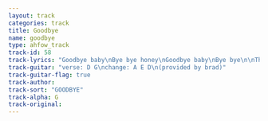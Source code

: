 ```yaml
---
layout: track
categories: track
title: Goodbye
name: goodbye
type: ahfow_track
track-id: 58
track-lyrics: "Goodbye baby\nBye bye honey\nGoodbye baby\nBye bye\n\nThree years in this town\nAnd I want to leave town\nThe clubs have all shut down\nAnd I have been dressed down\n\nGoodbye baby\nBye bye honey\nGoodbye baby\nBye bye\n\nI'm leavin tonight\nAnd I'm drivin all night\nYou know I been thinkin\nThe city is shrinkin"
track-guitar: "verse: D G\nchange: A E D\n(provided by brad)"
track-guitar-flag: true
track-author: 
track-sort: "GOODBYE"
track-alpha: G
track-original: 
---
```

